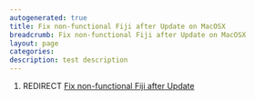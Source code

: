 ```yaml
---
autogenerated: true
title: Fix non-functional Fiji after Update on MacOSX
breadcrumb: Fix non-functional Fiji after Update on MacOSX
layout: page
categories: 
description: test description
---
```


1.  REDIRECT [Fix non-functional Fiji after Update](Fix_non-functional_Fiji_after_Update)
